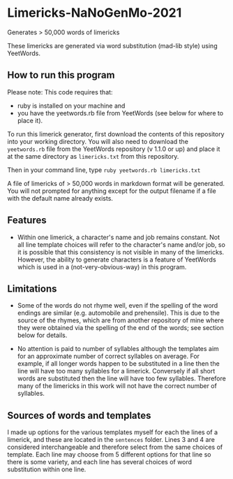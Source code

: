 # Limericks-NaNoGenMo-2021
Generates > 50,000 words of limericks  

These limericks are generated via word substitution (mad-lib style) using YeetWords.

## How to run this program
Please note: This code requires that:   
- ruby is installed on your machine and  
- you have the yeetwords.rb file from YeetWords (see below for where to place it).  

To run this limerick generator, first download the contents of this repository into your working directory. You will also need to download the ```yeetwords.rb``` file from the YeetWords repository (v 1.1.0 or up) and place it at the same directory as ```limericks.txt``` from this repository.

Then in your command line, type ```ruby yeetwords.rb limericks.txt```

A file of limericks of > 50,000 words in markdown format will be generated. You will not prompted for anything except for the output filename if a file with the default name already exists.

## Features
- Within one limerick, a character's name and job remains constant. Not all line template choices will refer to the character's name and/or job, so it is possible that this consistency is not visible in many of the limericks. However, the ability to generate characters is a feature of YeetWords which is used in a (not-very-obvious-way) in this program.

## Limitations
- Some of the words do not rhyme well, even if the spelling of the word endings are similar (e.g. automobile and prehensile). This is due to the source of the rhymes, which are from another repository of mine where they were obtained via the spelling of the end of the words; see section below for details.  

- No attention is paid to number of syllables although the templates aim for an approximate number of correct syllables on average. For example, if all longer words happen to be substituted in a line then the line will have too many syllables for a limerick. Conversely if all short words are substituted then the line will have too few syllables. Therefore many of the limericks in this work will not have the correct number of syllables.

## Sources of words and templates
I made up options for the various templates myself for each the lines of a limerick, and these are located in the ```sentences``` folder. Lines 3 and 4 are considered interchangeable and therefore select from the same choices of template. Each line may choose from 5 different options for that line so there is some variety, and each line has several choices of word substitution within one line.


